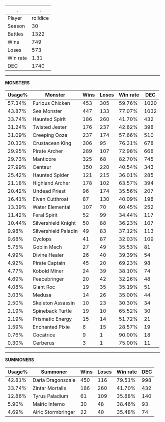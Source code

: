 .|.
|-|-
Player|rolldice
Season|30
Battles|1322
Wins|749
Loses|573
Win rate|1.31
DEC|1740

---
**MONSTERS**

Usage%|Monster|Wins|Loses|Win rate|DEC|
-|-|-|-|-|-|
57.34%|Furious Chicken|453|305|59.76%|1020|
43.87%|Sea Monster|447|133|77.07%|1032|
33.74%|Haunted Spirit|186|260|41.70%|432|
31.24%|Twisted Jester|176|237|42.62%|398|
31.09%|Creeping Ooze|237|174|57.66%|510|
30.33%|Crustacean King|306|95|76.31%|678|
29.95%|Pirate Archer|289|107|72.98%|668|
29.73%|Manticore|325|68|82.70%|745|
27.99%|Centaur|150|220|40.54%|343|
25.42%|Haunted Spider|121|215|36.01%|285|
21.18%|Highland Archer|178|102|63.57%|394|
20.42%|Undead Priest|96|174|35.56%|207|
16.41%|Elven Cutthroat|87|130|40.09%|198|
13.39%|Water Elemental|107|70|60.45%|252|
11.42%|Feral Spirit|52|99|34.44%|117|
10.44%|Silvershield Knight|50|88|36.23%|107|
9.98%|Silvershield Paladin|49|83|37.12%|113|
9.68%|Cyclops|41|87|32.03%|109|
5.75%|Goblin Mech|27|49|35.53%|81|
4.99%|Divine Healer|26|40|39.39%|54|
4.92%|Pirate Captain|45|20|69.23%|98|
4.77%|Kobold Miner|24|39|38.10%|74|
4.69%|Peacebringer|20|42|32.26%|48|
4.08%|Giant Roc|19|35|35.19%|51|
3.03%|Medusa|14|26|35.00%|44|
2.50%|Skeleton Assassin|10|23|30.30%|34|
2.19%|Spineback Turtle|19|10|65.52%|30|
2.19%|Prismatic Energy|15|14|51.72%|21|
1.59%|Enchanted Pixie|6|15|28.57%|19|
0.76%|Cocatrice|9|1|90.00%|18|
0.30%|Cerberus|3|1|75.00%|11|

---
**SUMMONERS**

Usage%|Summoner|Wins|Loses|Win rate|DEC|
-|-|-|-|-|-|
42.81%|Daria Dragonscale|450|116|79.51%|998|
33.74%|Zintar Mortalis|186|260|41.70%|432|
12.86%|Tyrus Paladium|61|109|35.88%|140|
5.90%|Malric Inferno|30|48|38.46%|93|
4.69%|Alric Stormbringer|22|40|35.48%|74|
